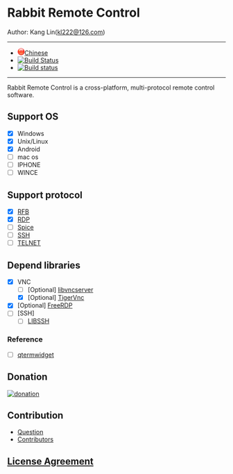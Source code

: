 # Rabbit Remote Control

Author: Kang Lin(kl222@126.com)

-----------------------------------------------------------------------

- [<img src="Resource/Image/Chinese.png" alt="Chinese" title="Chinese" width="16" height="16"/>Chinese](README_zh_CN.md)
- [![Build Status](https://travis-ci.org/KangLin/RabbitRemoteControl.svg?branch=master)](https://travis-ci.org/KangLin/RabbitRemoteControl)
- [![Build status](https://ci.appveyor.com/api/projects/status/jai7jf3xr2vb44q8?svg=true)](https://ci.appveyor.com/project/KangLin/rabbitremotecontrol)

-----------------------------------------------------------------------

Rabbit Remote Control is a cross-platform, multi-protocol remote control software.

## Support OS
- [x] Windows
- [x] Unix/Linux
- [x] Android
- [ ] mac os
- [ ] IPHONE
- [ ] WINCE

## Support protocol
- [x] [RFB](https://github.com/rfbproto/rfbproto)
- [x] [RDP](https://github.com/FreeRDP/FreeRDP/wiki/Reference-Documentation)
- [ ] [Spice](https://www.spice-space.org/)
- [ ] [SSH]()
- [ ] [TELNET]()

## Depend libraries
- [x] VNC
  + [ ] [Optional] [libvncserver](https://github.com/LibVNC/libvncserver)
  + [x] [Optional] [TigerVnc](https://github.com/KangLin/tigervnc)
- [x] [Optional] [FreeRDP](https://github.com/FreeRDP/FreeRDP)
- [ ] [SSH]
  + [ ] [LIBSSH](https://www.libssh.org)

### Reference
- [ ] [qtermwidget](https://github.com/lxqt/qtermwidget)

## Donation

[![donation](https://gitee.com/kl222/RabbitCommon/raw/master/Src/Resource/image/Contribute.png "donation")](https://gitee.com/kl222/RabbitCommon/raw/master/Src/Resource/image/Contribute.png "donation")

## Contribution

- [Question](https://github.com/KangLin/RabbitRemoteControl/issues)
- [Contributors](https://github.com/KangLin/RabbitRemoteControl/graphs/contributors)

## [License Agreement](License.md "License.md")
